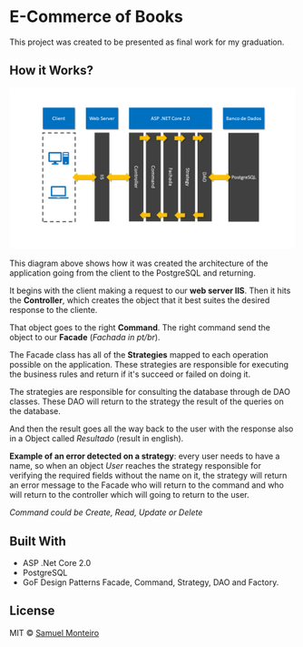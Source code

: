 # E-Commerce of Books

This project was created to be presented as final work for my graduation.

## How it Works?

![Architecture](./assets/arquitetura.png)

This diagram above shows how it was created the architecture of the application going from the client to the PostgreSQL and returning.

It begins with the client making a request to our **web server IIS**. Then it hits the **Controller**, which creates the object that it best suites the desired response to the cliente.

That object goes to the right **Command**. The right command send the object to our **Facade** (_Fachada in pt/br_).

The Facade class has all of the **Strategies** mapped to each operation possible on the application. These strategies are responsible for executing the business rules and return if it's succeed or failed on doing it.

The strategies are responsible for consulting the database through de DAO classes. These DAO will return to the strategy the result of the queries on the database.

And then the result goes all the way back to the user with the response also in a Object called _Resultado_ (result in english).

**Example of an error detected on a strategy**: every user needs to have a name, so when an object _User_ reaches the strategy responsible for verifying the required fields without the name on it, the strategy will return an error message to the Facade who will return to the command and who will return to the controller which will going to return to the user.

_Command could be Create, Read, Update or Delete_

## Built With

- ASP .Net Core 2.0
- PostgreSQL
- GoF Design Patterns Facade, Command, Strategy, DAO and Factory.

## License

MIT © [Samuel Monteiro](https://samuelmonteiro.netlify.com/)
